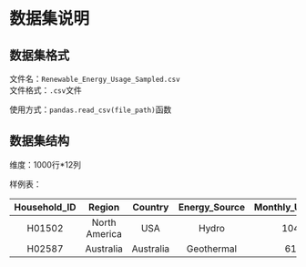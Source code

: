 # 数据集说明
## 数据集格式
文件名：`Renewable_Energy_Usage_Sampled.csv`  
文件格式：`.csv`文件


使用方式：`pandas.read_csv(file_path)`函数
## 数据集结构
维度：1000行*12列

样例表：

| Household_ID | Region | Country |Energy_Source | Monthly_Usage_kWh |	Year |	Household_Size |	Income_Level |	Urban_Rural |	Adoption_Year |	Subsidy_Received |	Cost_Savings_USD |
| :-------:| :-------: | :-------: |:-------: | :-------: |	:-------: |	:-------: |	:-------: | :-------: |	:-------: | :-------: | :-------: |
|H01502	|North America|	USA|	Hydro|	1043.49|	2024|	5|	Low	|Urban|	2012|	No|	10.46|
|H02587|	Australia|	Australia|	Geothermal|	610.01|	2024|	4|	High|	Rural|	2023|	No|	43.49|
